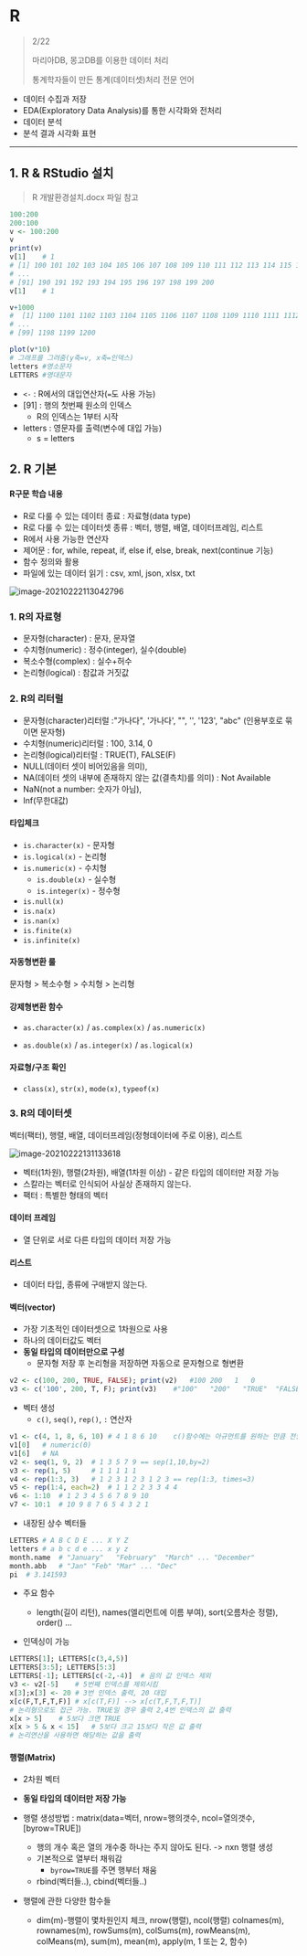 # R

> 2/22
>
> 마리아DB, 몽고DB를 이용한 데이터 처리
>
> 통계학자들이 만든 통계(데이터셋)처리 전문 언어

- 데이터 수집과 저장
- EDA(Exploratory Data Analysis)를 통한 시각화와 전처리
- 데이터 분석
- 분석 결과 시각화 표현

---

## 1. R &  RStudio 설치

> R 개발환경설치.docx 파일 참고

```R
100:200
200:100
v <- 100:200
v
print(v)
v[1]	# 1
# [1] 100 101 102 103 104 105 106 107 108 109 110 111 112 113 114 115 116 117
# ...
# [91] 190 191 192 193 194 195 196 197 198 199 200
v[1]	# 1

v+1000
#  [1] 1100 1101 1102 1103 1104 1105 1106 1107 1108 1109 1110 1111 1112 1113
# ...
# [99] 1198 1199 1200

plot(v*10)
# 그래프를 그려줌(y축=v, x축=인덱스)
letters	#영소문자
LETTERS	#영대문자
```

- `<-` : R에서의 대입연산자(`=`도 사용 가능)
- [91] : 행의 첫번째 원소의 인덱스
  - R의 인덱스는 1부터 시작
- letters : 영문자를 출력(변수에 대입 가능)
  - s = letters



## 2. R 기본

#### R구문 학습 내용

- R로 다룰 수 있는 데이터 종료 : 자료형(data type)
- R로 다룰 수 있는 데이터셋 종류 : 벡터, 행렬, 배열, 데이터프레임, 리스트
- R에서 사용 가능한 연산자
- 제어문 : for, while, repeat, if, else if, else, break, next(continue 기능)
- 함수 정의와 활용
- 파일에 있는 데이터 읽기 : csv, xml, json, xlsx, txt

![image-20210222113042796](C:\Users\dwinf\AppData\Roaming\Typora\typora-user-images\image-20210222113042796.png)

### 1. R의 자료형

- 문자형(character) : 문자, 문자열 
- 수치형(numeric) : 정수(integer), 실수(double) 
- 복소수형(complex) : 실수+허수 
- 논리형(logical) : 참값과 거짓값



### 2. R의 리터럴

- 문자형(character)리터럴 :"가나다", '가나다', "", '', '123', "abc"  (인용부호로 묶이면 문자형)
- 수치형(numeric)리터럴 : 100, 3.14, 0 
- 논리형(logical)리터럴 : TRUE(T), FALSE(F) 
- NULL(데이터 셋이 비어있음을 의미), 
- NA(데이터 셋의 내부에 존재하지 않는 값(결측치)를 의미) : Not Available
-  NaN(not a number: 숫자가 아님), 
- Inf(무한대값)

#### 타입체크

- `is.character(x)` - 문자형 
- `is.logical(x)` - 논리형 
- `is.numeric(x)` - 수치형
  - `is.double(x)` - 실수형 
  - `is.integer(x)` - 정수형
- `is.null(x)` 
- `is.na(x)` 
- `is.nan(x)`
- `is.finite(x)` 
- `is.infinite(x)`

#### 자동형변환 룰

문자형 > 복소수형 > 수치형 > 논리형

#### 강제형변환 함수

- `as.character(x)` / `as.complex(x)` /  `as.numeric(x)`

- `as.double(x)` / `as.integer(x)` / `as.logical(x)`

#### 자료형/구조 확인

- `class(x)`, `str(x)`, `mode(x)`, `typeof(x)`



### 3. R의 데이터셋

 벡터(팩터), 행렬, 배열, 데이터프레임(정형데이터에 주로 이용), 리스트

![image-20210222131133618](C:\Users\dwinf\AppData\Roaming\Typora\typora-user-images\image-20210222131133618.png)

- 벡터(1차원), 행렬(2차원), 배열(1차원 이상) - 같은 타입의 데이터만 저장 가능
- 스칼라는 벡터로 인식되어 사실상 존재하지 않는다.
- 팩터 : 특별한 형태의 벡터



#### 데이터 프레임

- 열 단위로 서로 다른 타입의 데이터 저장 가능

#### 리스트

- 데이터 타입, 종류에 구애받지 않는다.

#### 벡터(vector)

- 가장 기초적인 데이터셋으로 1차원으로 사용
- 하나의 데이터값도 벡터
- **동일 타입의 데이터만으로 구성**
  - 문자형 저장 후 논리형을 저장하면 자동으로 문자형으로 형변환

```R
v2 <- c(100, 200, TRUE, FALSE); print(v2)	#100 200   1   0
v3 <- c('100', 200, T, F); print(v3)	#"100"   "200"   "TRUE"  "FALSE"
```

- 벡터 생성
  - `c()`, `seq()`, `rep()`, `:` 연산자

```R
v1 <- c(4, 1, 8, 6, 10)	# 4 1 8 6 10	c()함수에는 아규먼트를 원하는 만큼 전달 가능
v1[0]	# numeric(0)
v1[6]	# NA
v2 <- seq(1, 9, 2) 	# 1 3 5 7 9 == sep(1,10,by=2)
v3 <- rep(1, 5)		# 1 1 1 1 1
v4 <- rep(1:3, 3) 	# 1 2 3 1 2 3 1 2 3 == rep(1:3, times=3)	
v5 <- rep(1:4, each=2)	# 1 1 2 2 3 3 4 4
v6 <- 1:10	# 1 2 3 4 5 6 7 8 9 10
v7 <- 10:1	# 10 9 8 7 6 5 4 3 2 1
```

- 내장된 상수 벡터들

```R
LETTERS	# A B C D E ... X Y Z
letters	# a b c d e ... x y z
month.name	# "January"   "February"  "March" ... "December"
month.abb	# "Jan" "Feb" "Mar" ... "Dec"
pi	# 3.141593
```

- 주요 함수
  - length(길이 리턴), names(엘리먼트에 이름 부여), sort(오름차순 정렬), order() ...

- 인덱싱이 가능

```R
LETTERS[1]; LETTERS[c(3,4,5)]
LETTERS[3:5]; LETTERS[5:3]
LETTERS[-1]; LETTERS[c(-2,-4)]	# 음의 값 인덱스 제외
v3 <- v2[-5]	# 5번째 인덱스를 제외시킴
x[3];x[3] <- 20	# 3번 인덱스 출력, 20 대입
x[c(F,T,F,T,F)] # x[c(T,F)] --> x[c(T,F,T,F,T)]
# 논리형으로도 접근 가능. TRUE일 경우 출력 2,4번 인덱스의 값 출력
x[x > 5]	# 5보다 크면 TRUE
x[x > 5 & x < 15]	# 5보다 크고 15보다 작은 값 출력
# 논리연산을 사용하면 해당하는 값을 출력
```



#### 행렬(Matrix)

- 2차원 벡터
- **동일 타입의 데이터만 저장 가능**

- 행렬 생성방법 : matrix(data=벡터, nrow=행의갯수, ncol=열의갯수, [byrow=TRUE])
  - 행의 개수 혹은 열의 개수중 하나는 주지 않아도 된다. -> nxn 행렬 생성
  - 기본적으로 열부터 채워감
    - `byrow=TRUE`를 주면 행부터 채움
  - rbind(벡터들..), cbind(벡터들..)

- 행렬에 관한 다양한 함수들
  - dim(m)-행렬이 몇차원인지 체크, nrow(행렬), ncol(행렬) colnames(m), rownames(m), rowSums(m), colSums(m), rowMeans(m), colMeans(m), sum(m), mean(m), apply(m, 1 또는 2, 함수)